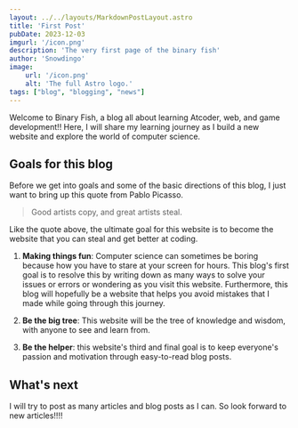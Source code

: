 ```yaml
---
layout: ../../layouts/MarkdownPostLayout.astro
title: 'First Post'
pubDate: 2023-12-03
imgurl: '/icon.png'
description: 'The very first page of the binary fish'
author: 'Snowdingo'
image:
    url: '/icon.png'
    alt: 'The full Astro logo.'
tags: ["blog", "blogging", "news"]
---
```


Welcome to Binary Fish, a blog all about learning Atcoder, web, and game development!! Here, I will share my learning journey as I build a new website and explore the world of computer science.

## Goals for this blog
Before we get into goals and some of the basic directions of this blog, I just want to bring up this quote from Pablo Picasso.
>Good artists copy, and great artists steal.

Like the quote above, the ultimate goal for this website is to become the website that you can steal and get better at coding.

1. **Making things fun**: Computer science can sometimes be boring because how you have to stare at your screen for hours. This blog's first goal is to resolve this by writing down as many ways to solve your issues or errors or wondering as you visit this website. Furthermore, this blog will hopefully be a website that helps you avoid mistakes that I made while going through this journey.

2. **Be the big tree**: This website will be the tree of knowledge and wisdom, with anyone to see and learn from. 

3. **Be the helper**: this website's third and final goal is to keep everyone's passion and motivation through easy-to-read blog posts. 

## What's next

I will try to post as many articles and blog posts as I can.
So look forward to new articles!!!!